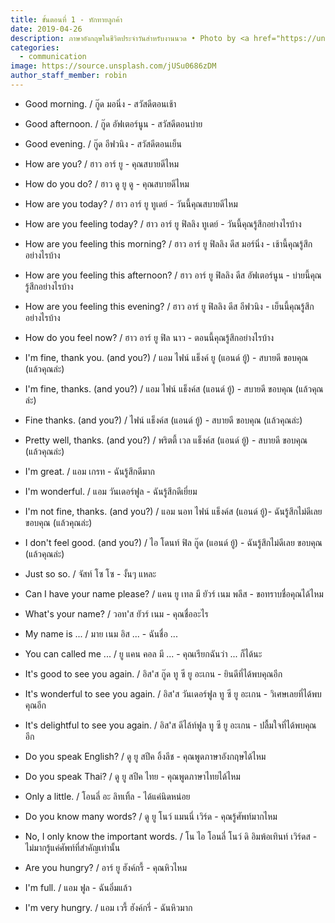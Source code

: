 ```yaml
---
title: ขั้นตอนที่ 1 - ทักทายลูกค้า
date: 2019-04-26
description: ภาษาอังกฤษในชีวิตประจำวันสำหรับงานนวด • Photo by <a href="https://unsplash.com/@freestocks">freestocks.org</a> on <a href="https://unsplash.com/">Unsplash</a>
categories:
  - communication
image: https://source.unsplash.com/jUSu0686zDM
author_staff_member: robin
---
```

- Good morning. / กู๊ด มอนิ่ง - สวัสดีตอนเช้า
- Good afternoon. / กู๊ด อัฟเตอร์นูน - สวัสดีตอนบ่าย
- Good evening. / กู๊ด อีฟวนิง - สวัสดีตอนเย็น

- How are you? / ฮาว อาร์ ยู - คุณสบายดีไหม
- How do you do? / ฮาว ดู ยู ดู - คุณสบายดีไหม
- How are you today? / ฮาว อาร์ ยู ทูเดย์ - วันนี้คุณสบายดีไหม

- How are you feeling today? / ฮาว อาร์ ยู ฟิลลิง ทูเดย์ - วันนี้คุณรู้สึกอย่างไรบ้าง
- How are you feeling this morning? / ฮาว อาร์ ยู ฟิลลิง ดีส มอร์นิ่ง - เช้านี้คุณรู้สึกอย่างไรบ้าง
- How are you feeling this afternoon? / ฮาว อาร์ ยู ฟิลลิง ดีส อัฟเตอร์นูน - บ่ายนี้คุณรู้สึกอย่างไรบ้าง
- How are you feeling this evening? / ฮาว อาร์ ยู ฟิลลิง ดีส อีฟวนิง - เย็นนี้คุณรู้สึกอย่างไรบ้าง
- How do you feel now? / ฮาว อาร์ ยู ฟิล นาว - ตอนนี้คุณรู้สึกอย่างไรบ้าง

- I'm fine, thank you. (and you?) / แอม ไฟน์ แธ็งค์ ยู (แอนด์ ยู้) - สบายดี ขอบคุณ (แล้วคุณล่ะ)
- I'm fine, thanks. (and you?) / แอม ไฟน์ แธ็งค์ส (แอนด์ ยู้) - สบายดี ขอบคุณ (แล้วคุณล่ะ)
- Fine thanks. (and you?) / ไฟน์ แธ็งค์ส (แอนด์ ยู้) - สบายดี ขอบคุณ (แล้วคุณล่ะ)
- Pretty well, thanks. (and you?) / พริตตี้ เวล แธ็งค์ส (แอนด์ ยู้) - สบายดี ขอบคุณ (แล้วคุณล่ะ)

- I'm great. / แอม เกรท - ฉันรู้สึกดีมาก
- I'm wonderful. / แอม วันเดอร์ฟูล - ฉันรู้สึกดีเยี่ยม

- I'm not fine, thanks. (and you?) / แอม นอท ไฟน์ แธ็งค์ส (แอนด์ ยู้)- ฉันรู้สึกไม่ดีเลย ขอบคุณ (แล้วคุณล่ะ)
- I don't feel good. (and you?) / ไอ โดนท์ ฟิล กู๊ด (แอนด์ ยู้) - ฉันรู้สึกไม่ดีเลย ขอบคุณ (แล้วคุณล่ะ)

- Just so so. / จัสท์ โซ โซ - งั้นๆ แหละ

- Can I have your name please? / แคน ยู เทล มี ยัวร์ เนม พลีส - ขอทราบชื่อคุณได้ไหม
- What's your name? / วอท'ส ยัวร์ เนม - คุณชื่ออะไร

- My name is ... / มาย เนม อิส ... - ฉันชื่อ ...
- You can called me ... / ยู แคน คอล มี ... - คุณเรียกฉันว่า ... ก็ได้นะ

- It's good to see you again. / อิส'ส กู๊ด ทู ซี ยู อะเกน - ยินดีที่ได้พบคุณอีก
- It's wonderful to see you again. / อิส'ส วันเดอร์ฟูล ทู ซี ยู อะเกน - วิเศษเลยที่ได้พบคุณอีก
- It's delightful to see you again. / อิส'ส ดีไล้ท์ฟูล ทู ซี ยู อะเกน - ปลื้มใจที่ได้พบคุณอีก

- Do you speak English? / ดู ยู สปีค อิ้งลีช - คุณพูดภาษาอังกฤษได้ไหม
- Do you speak Thai? / ดู ยู สปีค ไทย - คุณพูดภาษาไทยได้ไหม

- Only a little. / โอนลี่ อะ ลิทเทิ้ล - ได้แค่นิดหน่อย

- Do you know many words? / ดู ยู โนว์ แมนนี่ เวิร์ด - คุณรู้ศัพท์มากไหม
- No, I only know the important words. / โน ไอ โอนลี่ โนว์ ดิ อิมพ้อเทินท์ เวิร์ดส - ไม่มากรู้แค่ศัพท์ที่สำคัญเท่านั้น

- Are you hungry? / อาร์ ยู ฮังค์กรี้ - คุณหิวไหม
- I'm full. / แอม ฟูล - ฉันอิ่มแล้ว
- I'm very hungry. / แอม เวรี้ ฮังค์กรี่ - ฉันหิวมาก

